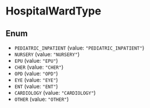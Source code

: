 # HospitalWardType

## Enum

- `PEDIATRIC_INPATIENT` (value: `"PEDIATRIC_INPATIENT"`)
- `NURSERY` (value: `"NURSERY"`)
- `EPU` (value: `"EPU"`)
- `CHER` (value: `"CHER"`)
- `OPD` (value: `"OPD"`)
- `EYE` (value: `"EYE"`)
- `ENT` (value: `"ENT"`)
- `CARDIOLOGY` (value: `"CARDIOLOGY"`)
- `OTHER` (value: `"OTHER"`)
